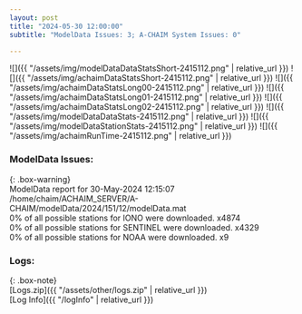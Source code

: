 ```yaml
---
layout: post
title: "2024-05-30 12:00:00"
subtitle: "ModelData Issues: 3; A-CHAIM System Issues: 0"

---
```


![]({{ "/assets/img/modelDataDataStatsShort-2415112.png" | relative_url }})
![]({{ "/assets/img/achaimDataStatsShort-2415112.png" | relative_url }})
![]({{ "/assets/img/achaimDataStatsLong00-2415112.png" | relative_url }})
![]({{ "/assets/img/achaimDataStatsLong01-2415112.png" | relative_url }})
![]({{ "/assets/img/achaimDataStatsLong02-2415112.png" | relative_url }})
![]({{ "/assets/img/modelDataDataStats-2415112.png" | relative_url }})
![]({{ "/assets/img/modelDataStationStats-2415112.png" | relative_url }})
![]({{ "/assets/img/achaimRunTime-2415112.png" | relative_url }})


### ModelData Issues:  
  
{: .box-warning}  
 ModelData report for 30-May-2024 12:15:07   
 /home/chaim/ACHAIM_SERVER/A-CHAIM/modelData/2024/151/12/modelData.mat   
 0% of all possible stations for IONO were downloaded. x4874   
 0% of all possible stations for SENTINEL were downloaded. x4329   
 0% of all possible stations for NOAA were downloaded. x9   
  


### Logs:  
  
{: .box-note}  
[Logs.zip]({{ "/assets/other/logs.zip" | relative_url }})  
[Log Info]({{ "/logInfo" | relative_url }})  
